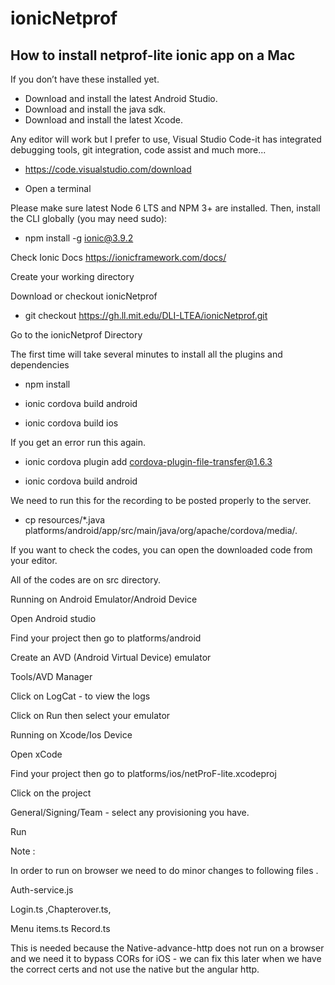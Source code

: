 # ionicNetprof

## How to install netprof-lite ionic app on a Mac

If you don’t have these installed yet. 

- Download and install the latest Android Studio. 
- Download and install the java sdk. 
- Download and install the latest Xcode. 

Any editor will work but I prefer to use, 
Visual Studio Code-it has integrated debugging tools, git integration, code assist and much more...

- https://code.visualstudio.com/download

- Open a terminal

Please make sure latest Node 6 LTS and NPM 3+ are installed.
Then, install the CLI globally (you may need sudo):


- npm install -g ionic@3.9.2

Check Ionic Docs https://ionicframework.com/docs/

Create your working directory

Download or checkout ionicNetprof

- git checkout https://gh.ll.mit.edu/DLI-LTEA/ionicNetprof.git

Go to the ionicNetprof Directory

The first time will take several minutes to install all the plugins and dependencies

  - npm install

  - ionic cordova build android

  - ionic cordova build ios 

If you get an error run this again.

  - ionic cordova plugin add cordova-plugin-file-transfer@1.6.3

  - ionic cordova build android

We need to run this for the recording to be posted properly to the server.

  - cp resources/*.java platforms/android/app/src/main/java/org/apache/cordova/media/.

If you want to check the codes, you can open the downloaded code from your editor.

All of the codes are on src directory.


Running on Android Emulator/Android Device

Open Android studio

Find your project then go to platforms/android

Create an AVD (Android Virtual Device) emulator

Tools/AVD Manager

Click on LogCat - to view the logs

Click on Run then select your emulator


Running on Xcode/Ios Device

Open xCode

Find your project then go to platforms/ios/netProF-lite.xcodeproj

Click on the project

General/Signing/Team - select any provisioning you have.

Run


Note :

In order to run on browser we need to do minor changes to following files . 

Auth-service.js

Login.ts ,Chapterover.ts,

Menu items.ts Record.ts 

This is needed because the Native-advance-http does not run on a browser and we need it to bypass CORs for iOS - we can fix this later when we have the correct certs and not use the native but the angular http.
